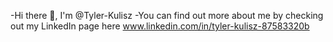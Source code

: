 
-Hi there 👋, I'm @Tyler-Kulisz
-You can find out more about me by checking out my LinkedIn page here www.linkedin.com/in/tyler-kulisz-87583320b
